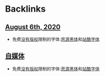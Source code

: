 
# Backlinks
## [August 6th, 2020](<August 6th, 2020.md>)
- 免费[没有版权](<没有版权.md>)限制的字体:[思源黑体](<思源黑体.md>)和[站酷字体](<站酷字体.md>)

## [自媒体](<自媒体.md>)
- 免费[没有版权](<没有版权.md>)限制的字体:[思源黑体](<思源黑体.md>)和[站酷字体](<站酷字体.md>)

